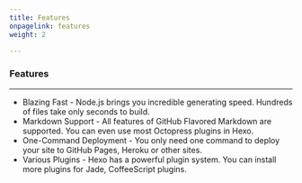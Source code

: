 ```yaml
---
title: Features
onpagelink: features
weight: 2

---
```


### Features
--------

- Blazing Fast - Node.js brings you incredible generating speed. Hundreds of files take only seconds to build.
- Markdown Support - All features of GitHub Flavored Markdown are supported. You can even use most Octopress plugins in Hexo.
- One-Command Deployment - You only need one command to deploy your site to GitHub Pages, Heroku or other sites.
- Various Plugins - Hexo has a powerful plugin system. You can install more plugins for Jade, CoffeeScript plugins.
 
